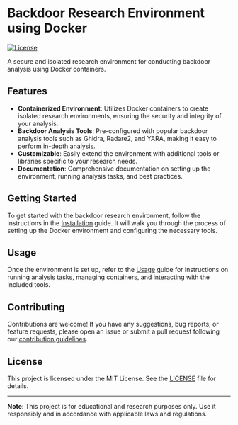 # Backdoor Research Environment using Docker

[![License](https://img.shields.io/badge/license-MIT-blue.svg)]()

A secure and isolated research environment for conducting backdoor analysis using Docker containers.

## Features

- **Containerized Environment**: Utilizes Docker containers to create isolated research environments, ensuring the security and integrity of your analysis.
- **Backdoor Analysis Tools**: Pre-configured with popular backdoor analysis tools such as Ghidra, Radare2, and YARA, making it easy to perform in-depth analysis.
- **Customizable**: Easily extend the environment with additional tools or libraries specific to your research needs.
- **Documentation**: Comprehensive documentation on setting up the environment, running analysis tasks, and best practices.

## Getting Started

To get started with the backdoor research environment, follow the instructions in the [Installation](./docs/Installation.md) guide. It will walk you through the process of setting up the Docker environment and configuring the necessary tools.

## Usage

Once the environment is set up, refer to the [Usage](./docs/Usage.md) guide for instructions on running analysis tasks, managing containers, and interacting with the included tools.

## Contributing

Contributions are welcome! If you have any suggestions, bug reports, or feature requests, please open an issue or submit a pull request following our [contribution guidelines](./CONTRIBUTING.md).

## License

This project is licensed under the MIT License. See the [LICENSE](./LICENSE) file for details.

---

**Note**: This project is for educational and research purposes only. Use it responsibly and in accordance with applicable laws and regulations.